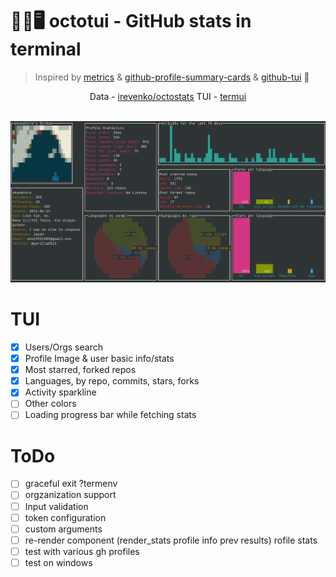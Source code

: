# 🐙🐱🖥️ octotui - GitHub stats in terminal
> Inspired by <a href="https://github.com/lowlighter/metrics">metrics</a> & <a href="https://github.com/vn7n24fzkq/github-profile-summary-cards">github-profile-summary-cards</a> & <a href="https://github.com/skanehira/github-tui">github-tui</a> 💖
<p align="center"> Data -  <a href="https://github.com/irevenko/octostats">irevenko/octostats</a> 
TUI - <a href="https://github.com/gizak/termui">termui</a>  </p> <br>
<img src="preview.png">

# TUI
- [x] Users/Orgs search
- [x] Profile Image & user basic info/stats
- [x] Most starred, forked repos
- [x] Languages, by repo, commits, stars, forks
- [x] Activity sparkline
- [ ] Other colors
- [ ] Loading progress bar while fetching stats

# ToDo
- [ ] graceful exit ?termenv
- [ ] orgzanization support
- [ ] Input validation
- [ ] token configuration
- [ ] custom arguments
- [ ] re-render component (render_stats profile info prev results)
rofile stats
- [ ] test with various gh profiles
- [ ] test on windows